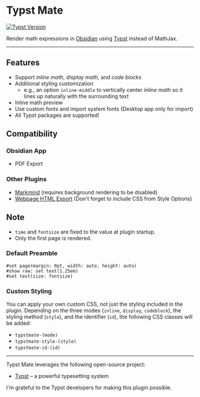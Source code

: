 # Typst Mate

<a href="https://typst.app/docs/changelog/">
  <img alt="Typst Version" src="https://img.shields.io/badge/typst-0.13.1-orange" />
</a>

Render math expressions in [Obsidian](https://obsidian.md) using [Typst](https://typst.app/) instead of MathJax.

---

## Features

- Support *inline math*, *display math*, and *code blocks*
- Additional styling customization
  - e.g., an option `inline-middle` to vertically center *inline math* so it lines up naturally with the surrounding text
- Inline math preview
- Use custom fonts and import system fonts (Desktop app only for import)
- All Typst packages are supported!

## Compatibility

### Obsidian App

- PDF Export

### Other Plugins

- [Markmind](https://github.com/MarkMindCkm/obsidian-markmind) (requires background rendering to be disabled)
- [Webpage HTML Export](https://github.com/KosmosisDire/obsidian-webpage-export) (Don't forget to include CSS from Style Options)

## Note

- `time` and `fontsize` are fixed to the value at plugin startup.
- Only the first page is rendered.

### Default Preamble

```typst
#set page(margin: 0pt, width: auto, height: auto)
#show raw: set text(1.25em)
#set text(size: fontsize)
```

### Custom Styling

You can apply your own custom CSS, not just the styling included in the plugin.
Depending on the three modes (`inline`, `display`, `codeblock`), the styling method (`style`), and the identifier (`id`), the following CSS classes will be added:

- `typstmate-(mode)`
- `typstmate-style-(style)`
- `typstmate-id-(id)`

---

Typst Mate leverages the following open-source project:

- [Typst](https://typst.app/) – a powerful typesetting system

I'm grateful to the Typst developers for making this plugin possible.
